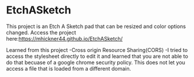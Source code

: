 # EtchASketch
This project is an Etch A Sketch pad that can be resized and color options changed. 
Access the project here:https://mhickner44.github.io/EtchASketch/


Learned from this project
	-Cross origin Resource Sharing(CORS)
		-I tried to access the stylesheet directly to edit it and learned that you are not able to do that  becuase of a google chrome security policy.
		This  does not let you access a file that is loaded from a different domain.